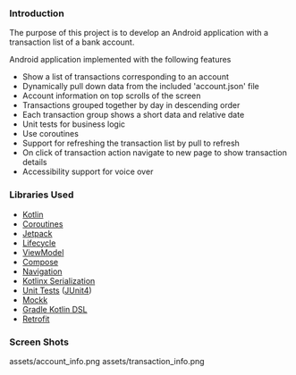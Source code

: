 ### Introduction

The purpose of this project is to develop an Android application with a transaction list of a
bank account.

Android application implemented with the following features

- Show a list of transactions corresponding to an account
- Dynamically pull down data from the included 'account.json' file
- Account information on top scrolls of the screen
- Transactions grouped together by day in descending order
- Each transaction group shows a short data and relative date
- Unit tests for business logic
- Use coroutines
- Support for refreshing the transaction list by pull to refresh
- On click of transaction action navigate to new page to show transaction details
- Accessibility support for voice over

### Libraries Used

* [Kotlin](https://kotlinlang.org/)
* [Coroutines](https://kotlinlang.org/docs/reference/coroutines-overview.html)
* [Jetpack](https://developer.android.com/jetpack)
* [Lifecycle](https://developer.android.com/topic/libraries/architecture/lifecycle)
* [ViewModel](https://developer.android.com/topic/libraries/architecture/viewmodel)
* [Compose](https://developer.android.com/jetpack/compose)
* [Navigation](https://developer.android.com/jetpack/compose/navigation)
* [Kotlinx Serialization](https://github.com/Kotlin/kotlinx.serialization)
* [Unit Tests](https://en.wikipedia.org/wiki/Unit_testing) ([JUnit4](https://junit.org/junit4/))
* [Mockk](https://mockk.io/)
* [Gradle Kotlin DSL](https://docs.gradle.org/current/userguide/kotlin_dsl.html)
* [Retrofit](https://github.com/square/retrofit)

### Screen Shots

assets/account_info.png
assets/transaction_info.png
